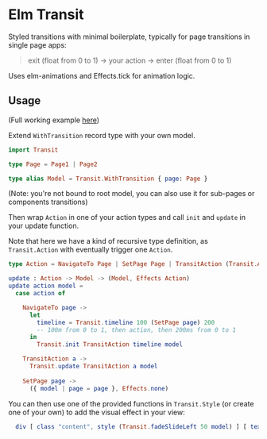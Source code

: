 # Elm Transit

Styled transitions with minimal boilerplate, typically for page transitions in single page apps:

> exit (float from 0 to 1) -> your action -> enter (float from 0 to 1)

Uses elm-animations and Effects.tick for animation logic.


## Usage

(Full working example [here](./example/src))

Extend `WithTransition` record type with your own model. 

```elm
import Transit

type Page = Page1 | Page2

type alias Model = Transit.WithTransition { page: Page }
```

(Note: you're not bound to root model, you can also use it for sub-pages or components transitions)

Then wrap `Action` in one of your action types and call `init` and
`update` in your update function.

Note that here we have a kind of recursive type definition, as `Transit.Action` with eventually trigger one `Action`.

```elm
type Action = NavigateTo Page | SetPage Page | TransitAction (Transit.Action Action)

update : Action -> Model -> (Model, Effects Action)
update action model =
  case action of

    NavigateTo page ->
      let
        timeline = Transit.timeline 100 (SetPage page) 200
        -- 100m from 0 to 1, then action, then 200ms from 0 to 1
      in
        Transit.init TransitAction timeline model

    TransitAction a ->
      Transit.update TransitAction a model
        
    SetPage page ->
      ({ model | page = page }, Effects.none)
```

You can then use one of the provided functions in `Transit.Style` (or create one of your own)
to add the visual effect in your view:

```elm
  div [ class "content", style (Transit.fadeSlideLeft 50 model) ] [ text "Some content" ]
```
